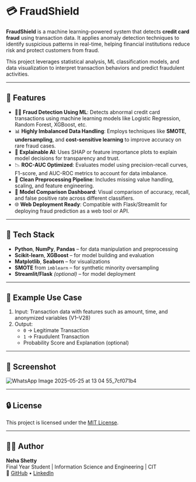 # 💳 FraudShield

**FraudShield** is a machine learning–powered system that detects **credit card fraud** using transaction data. It applies anomaly detection techniques to identify suspicious patterns in real-time, helping financial institutions reduce risk and protect customers from fraud.

This project leverages statistical analysis, ML classification models, and data visualization to interpret transaction behaviors and predict fraudulent activities.

---

## 📌 Features

- 🕵️‍♀️ **Fraud Detection Using ML**: Detects abnormal credit card transactions using machine learning models like Logistic Regression, Random Forest, XGBoost, etc.
- 📊 **Highly Imbalanced Data Handling**: Employs techniques like **SMOTE**, **undersampling**, and **cost-sensitive learning** to improve accuracy on rare fraud cases.
- 🧮 **Explainable AI**: Uses SHAP or feature importance plots to explain model decisions for transparency and trust.
- 📉 **ROC-AUC Optimized**: Evaluates model using precision-recall curves, F1-score, and AUC-ROC metrics to account for data imbalance.
- 💾 **Clean Preprocessing Pipeline**: Includes missing value handling, scaling, and feature engineering.
- 🧪 **Model Comparison Dashboard**: Visual comparison of accuracy, recall, and false positive rate across different classifiers.
- 🌐 **Web Deployment Ready**: Compatible with Flask/Streamlit for deploying fraud prediction as a web tool or API.

---

## 🧰 Tech Stack

- **Python**, **NumPy**, **Pandas** – for data manipulation and preprocessing  
- **Scikit-learn**, **XGBoost** – for model building and evaluation  
- **Matplotlib**, **Seaborn** – for visualizations  
- **SMOTE** from `imblearn` – for synthetic minority oversampling  
- **Streamlit/Flask** *(optional)* – for model deployment  

---

## 🧪 Example Use Case

1. Input: Transaction data with features such as amount, time, and anonymized variables (V1–V28)  
2. Output:  
   - `0` → Legitimate Transaction  
   - `1` → Fraudulent Transaction  
   - Probability Score and Explanation (optional)

---

## 📸 Screenshot 
![WhatsApp Image 2025-05-25 at 13 04 55_7cf071b4](https://github.com/user-attachments/assets/b66c6bf9-6ef9-4a3a-9f9c-577d5acf2258)


---

## 🔒 License

This project is licensed under the [MIT License](LICENSE).

---

## 🙋‍♀️ Author

**Neha Shetty**  
Final Year Student | Information Science and Engineering | CIT  
🔗 [GitHub](https://github.com/nehagithubrit) • [LinkedIn](https://linkedin.com/in/your-link)

